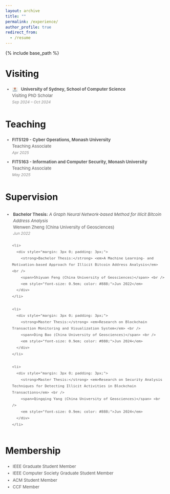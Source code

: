 ```yaml
---
layout: archive
title: ""
permalink: /experience/
author_profile: true
redirect_from:
  - /resume
---
```


{% include base_path %}

# Visiting

<style>
  .experience-item {
    margin-bottom: 5px;
    padding-bottom: 5px;
  }

  .exp-top {
    display: flex;
    flex-wrap: wrap;
    justify-content: space-between;
    align-items: center;
    font-size: 1em;
  }

  .exp-left {
    display: flex;
    align-items: center;
    gap: 6px;
  }

  .exp-logo {
    width: 18px;
    height: 18px;
    object-fit: contain;
  }

  .exp-title {
    font-weight: 500;
    color: #333;
  }

  .exp-time {
    font-size: 0.9em;
    color: #666;
  }

  .exp-details {
    margin-top: 2px;
    font-size: 0.9em;
    color: #777;
  }

  @media (max-width: 480px) {
    .exp-top {
      flex-direction: column;
      align-items: flex-start;
      gap: 2px;
    }

    .exp-time {
      margin-left: 24px;
    }
  }
</style>

<div style="margin: 3px 0; padding: 3px;">
  <ul style="margin: 0; padding-left: 18px; font-size: 0.95em; color: #555; line-height: 1.5;">
    <li style="list-style-type: disc;">
      <span style="display: inline-block; vertical-align: middle;">
        <img 
          src="/images/USYD.png" 
          alt="University of Sydney Logo" 
          style="width: 18px; height: 18px; object-fit: contain; vertical-align: middle; margin-right: 6px;" 
        />
        <strong>University of Sydney, School of Computer Science</strong>
      </span>
      <br />
      <span>Visiting PhD Scholar</span><br />
      <em style="font-size: 0.9em; color: #888;">Sep 2024 – Oct 2024</em>
    </li>
  </ul>
</div>



# Teaching

<div style="margin: 3px 0; padding: 3px;">
  <ul style="margin: 0; padding-left: 18px; font-size: 0.95em; color: #555; line-height: 1.5;">
    <li>
      <strong>FIT5129 - Cyber Operations, Monash University</strong> <br />
      <span>Teaching Associate</span> <br />
      <em style="font-size: 0.9em; color: #888;">Apr 2025</em>
    </li>
  </ul>
</div>

<div style="margin: 3px 0; padding: 3px;">
  <ul style="margin: 0; padding-left: 18px; font-size: 0.95em; color: #555; line-height: 1.5;">
    <li>
      <strong>FIT5163 - Information and Computer Security, Monash University</strong> <br />
      <span>Teaching Associate</span> <br />
      <em style="font-size: 0.9em; color: #888;">May 2025</em>
    </li>
  </ul>
</div>



# Supervision

<div style="margin: 3px 0; padding: 3px;">
  <ul style="margin: 0; padding-left: 18px; font-size: 0.95em; color: #555; line-height: 1.5;">
    <li>
      <div style="margin: 3px 0; padding: 3px;">
        <strong>Bachelor Thesis:</strong> <em>A Graph Neural Network-based Method for Illicit Bitcoin Address Analysis</em> <br />
        <span>Wenwen Zheng (China University of Geosciences)</span> <br />
        <em style="font-size: 0.9em; color: #888;">Jun 2022</em>
      </div>
    </li>

    <li>
      <div style="margin: 3px 0; padding: 3px;">
        <strong>Bachelor Thesis:</strong> <em>A Machine Learning- and Motivation-based Approach for Illicit Bitcoin Address Analysis</em> <br />
        <span>Shiyuan Feng (China University of Geosciences)</span> <br />
        <em style="font-size: 0.9em; color: #888;">Jun 2022</em>
      </div>
    </li>

    <li>
      <div style="margin: 3px 0; padding: 3px;">
        <strong>Master Thesis:</strong> <em>Research on Blockchain Transaction Monitoring and Visualization System</em> <br />
        <span>Ding Bao (China University of Geosciences)</span> <br />
        <em style="font-size: 0.9em; color: #888;">Jun 2024</em>
      </div>
    </li>

    <li>
      <div style="margin: 3px 0; padding: 3px;">
        <strong>Master Thesis:</strong> <em>Research on Security Analysis Techniques for Detecting Illicit Activities in Blockchain Transactions</em> <br />
        <span>Qingqing Yang (China University of Geosciences)</span> <br />
        <em style="font-size: 0.9em; color: #888;">Jun 2024</em>
      </div>
    </li>
  </ul>
</div>

# Membership

<div style="margin: 3px 0; padding: 3px;">
  <ul style="margin: 0; padding-left: 20px; font-size: 0.95em; color: #555; line-height: 1.6;">
    <li>IEEE Graduate Student Member</li>
    <li>IEEE Computer Society Graduate Student Member</li>
    <li>ACM Student Member</li>
    <li>CCF Member</li>
  </ul>
</div>


<!--# Visiting

* Visiting PhD Scholar, University of Sydney (School of Computer Science), Sep 2024 – Oct 2024

# Supervision

* *Wenwen Zheng*, **Bachelor Thesis**: "A Graph Neural Network-based Method for Illicit Bitcoin Address Analysis", China University of Geosciences, Wuhan, China, Jun. 2022
* *Shiyuan Feng*, **Bachelor Thesis**: "A Machine Learning- and Motivation-based Approach for Illicit Bitcoin Address Analysis", China University of Geosciences, Wuhan, China, Jun. 2022
* *Ding Bao*, **Master Thesis**: "Research on Blockchain Transaction Monitoring and Visualization System", China University of Geosciences, Wuhan, China, Jun. 2024
* *Qingqing Yang*, **Master Thesis**: "Research on Security Analysis Techniques for Detecting Illicit Activities in Blockchain Transactions", China University of Geosciences, Wuhan, China, Jun. 2024 -->
 


<!-- # Intership -->


  
